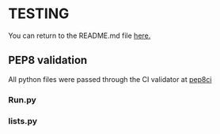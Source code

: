 # **TESTING**

You can return to the README.md file [here.](./README.md)

## PEP8 validation

All python files were passed through the CI validator at [pep8ci](https://pep8ci.herokuapp.com)

### Run.py

### lists.py
